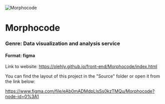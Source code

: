 ![Morphocode](https://telegra.ph/file/b5907b71003287a06b321.png)

# Morphocode

### Genre: Data visualization and analysis service

#### Format: figma

Link to website: https://olehly.github.io/front-end/Morphocode/index.html

You can find the layout of this project in the "Source" folder or open it from the link below:

https://www.figma.com/file/eAb0mADMdpLlsSs0kzTMQu/Morphocode?node-id=0%3A1
